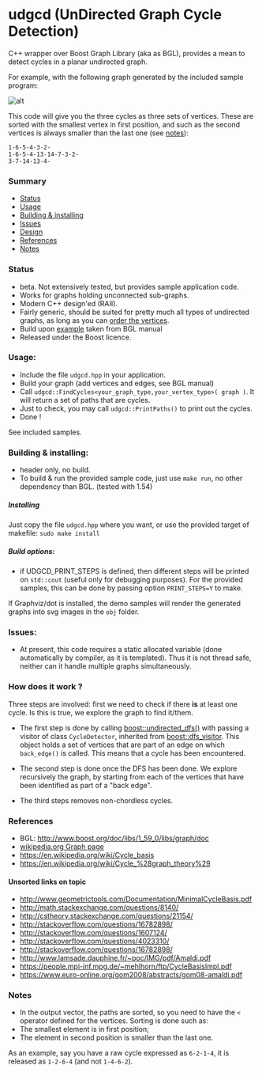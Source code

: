 # udgcd (UnDirected Graph Cycle Detection)

C++ wrapper over Boost Graph Library (aka as BGL), provides a mean to detect cycles in a planar undirected graph.

For example, with the following graph generated by the included sample program:

![alt](
https://github.com/skramm/udgcd/blob/master/sample1_2.png "sample graph")

This code will give you the three cycles as three sets of vertices. These are sorted with the smallest vertex in first position, and such as the second vertices is always smaller than the last one (see [notes](#s_notes)):
```
1-6-5-4-3-2-
1-6-5-4-13-14-7-3-2-
3-7-14-13-4-
```
### Summary
- [Status](#s_stat)
- [Usage](#s_usage)
- [Building & installing](#s_build)
- [Issues](#s_issues)
- [Design](#s_inside)
- [References](#s_ref)
- [Notes](#s_notes)


### Status
 <a name="s_stat"></a>

- beta. Not extensively tested, but provides sample application code.
- Works for graphs holding unconnected sub-graphs.
- Modern C++ design'ed (RAII).
- Fairly generic, should be suited for pretty much all types of undirected graphs, as long as you can [order the vertices](#s_notes).
- Build upon [example](http://www.boost.org/doc/libs/1_58_0/libs/graph/example/undirected_dfs.cpp) taken from BGL manual
- Released under the Boost licence.

### Usage:
 <a name="s_usage"></a>

 - Include the file `udgcd.hpp` in your application.
 - Build your graph (add vertices and edges, see BGL manual)
 - Call `udgcd::FindCycles<your_graph_type,your_vertex_type>( graph )`.
 It will return a set of paths that are cycles.
 - Just to check, you may call `udgcd::PrintPaths()` to print out the cycles.
 - Done !

See included samples.

### Building & installing:
 <a name="s_build"></a>

- header only, no build.
- To build & run the provided sample code, just use `make run`, no other dependency than BGL.
(tested with 1.54)

##### Installing
Just copy the file `udgcd.hpp` where you want, or use the provided target of makefile:
`sudo make install`

##### Build options:
 - if UDGCD_PRINT_STEPS is defined, then different steps will be printed on `std::cout` (useful only for debugging purposes).
 For the provided samples, this can be done by passing option `PRINT_STEPS=Y` to make.

If Graphviz/dot is installed, the demo samples will render the generated graphs into svg images in the `obj` folder.

### Issues:
 <a name="s_issues"></a>

 - At present, this code requires a static allocated variable (done automatically by compiler, as it is templated).
 Thus it is not thread safe, neither can it handle multiple graphs simultaneously.


### How does it work ?
 <a name="s_inside"></a>

Three steps are involved: first we need to check if there **is** at least one cycle. Is this is true, we explore the graph to find it/them.

- The first step is done by calling [boost::undirected_dfs()](http://www.boost.org/doc/libs/1_59_0/libs/graph/doc/undirected_dfs.html)
with passing a visitor of class `CycleDetector`, inherited from
[boost::dfs_visitor](http://www.boost.org/doc/libs/1_59_0/libs/graph/doc/dfs_visitor.html).
This object holds a set of vertices that are part of an edge on which `back_edge()` is called.
This means that a cycle has been encountered.

- The second step is done once the DFS has been done. We explore recursively the graph, by starting from each of the vertices that have been identified as part of a "back edge".

- The third steps removes non-chordless cycles.

### References
 <a name="s_ref"></a>

- BGL: http://www.boost.org/doc/libs/1_59_0/libs/graph/doc
- [wikipedia.org Graph page](https://en.wikipedia.org/wiki/Graph_%28mathematics%29#Undirected_graph)
- https://en.wikipedia.org/wiki/Cycle_basis
- https://en.wikipedia.org/wiki/Cycle_%28graph_theory%29

#### Unsorted links on topic
- http://www.geometrictools.com/Documentation/MinimalCycleBasis.pdf
- http://math.stackexchange.com/questions/8140/
- http://cstheory.stackexchange.com/questions/21154/
- http://stackoverflow.com/questions/16782898/
- http://stackoverflow.com/questions/1607124/
- http://stackoverflow.com/questions/4023310/
- http://stackoverflow.com/questions/16782898/
- http://www.lamsade.dauphine.fr/~poc/IMG/pdf/Amaldi.pdf
- https://people.mpi-inf.mpg.de/~mehlhorn/ftp/CycleBasisImpl.pdf
- https://www.euro-online.org/gom2008/abstracts/gom08-amaldi.pdf

 ### Notes
  <a name="s_notes"></a>

- In the output vector, the paths are sorted, so you need to have the `<` operator defined for the vertices. Sorting is done such as:
 - The smallest element is in first position;
 - The element in second position is smaller than the last one.

 As an example, say you have a raw cycle expressed as
   `6-2-1-4`, it is released as `1-2-6-4` (and not `1-4-6-2`).
